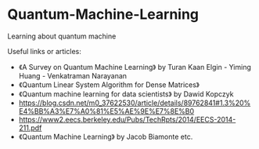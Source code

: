 # Quantum-Machine-Learning
Learning about quantum machine 

Useful links or articles:
* 《A Survey on Quantum Machine Learning》 by Turan Kaan Elgin - Yiming Huang - Venkatraman Narayanan
* 《Quantum Linear System Algorithm for Dense Matrices》
* 《Quantum machine learning for data scientists》 by Dawid Kopczyk
* https://blog.csdn.net/m0_37622530/article/details/89762841#1.3%20%E4%BB%A3%E7%A0%81%E5%AE%9E%E7%8E%B0
* https://www2.eecs.berkeley.edu/Pubs/TechRpts/2014/EECS-2014-211.pdf
* 《Quantum Machine Learning》 by Jacob Biamonte etc.
